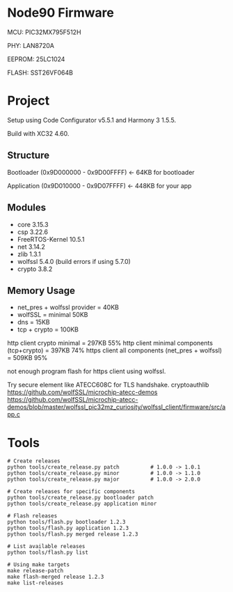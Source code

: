 # Node90 Firmware

MCU: PIC32MX795F512H

PHY: LAN8720A

EEPROM: 25LC1024

FLASH: SST26VF064B

# Project

Setup using Code Configurator v5.5.1 and Harmony 3 1.5.5. 

Build with XC32 4.60.

## Structure

Bootloader (0x9D000000 - 0x9D00FFFF) ← 64KB for bootloader

Application (0x9D010000 - 0x9D07FFFF) ← 448KB for your app

## Modules
- core 3.15.3
- csp 3.22.6
- FreeRTOS-Kernel 10.5.1
- net 3.14.2
- zlib 1.3.1
- wolfssl 5.4.0 (build errors if using 5.7.0)
- crypto 3.8.2

## Memory Usage
- net_pres + wolfssl provider = 40KB
- wolfSSL = minimal 50KB
- dns = 15KB
- tcp + crypto = 100KB

http client crypto minimal = 297KB 55%
http client minimal components (tcp+crypto) = 397KB 74%
https client all components (net_pres + wolfssl) = 509KB 95%

not enough program flash for https client using wolfssl.

Try secure element like ATECC608C for TLS handshake.
cryptoauthlib
https://github.com/wolfSSL/microchip-atecc-demos
https://github.com/wolfSSL/microchip-atecc-demos/blob/master/wolfssl_pic32mz_curiosity/wolfssl_client/firmware/src/app.c



# Tools

```
# Create releases
python tools/create_release.py patch          # 1.0.0 -> 1.0.1
python tools/create_release.py minor          # 1.0.0 -> 1.1.0
python tools/create_release.py major          # 1.0.0 -> 2.0.0

# Create releases for specific components
python tools/create_release.py bootloader patch
python tools/create_release.py application minor

# Flash releases
python tools/flash.py bootloader 1.2.3
python tools/flash.py application 1.2.3
python tools/flash.py merged release 1.2.3

# List available releases
python tools/flash.py list

# Using make targets
make release-patch
make flash-merged release 1.2.3
make list-releases
```